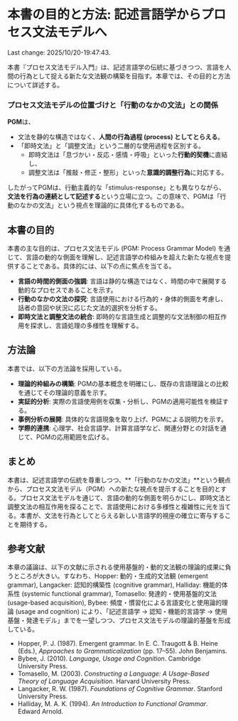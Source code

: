 # 本書の目的と方法: 記述言語学からプロセス文法モデルへ

Last change: 2025/10/20-19:47:43.

本書『プロセス文法モデル入門』は、記述言語学の伝統に基づきつつ、言語を人間の行為として捉える新たな文法観の構築を目指す。本章では、その目的と方法について詳述する。

### プロセス文法モデルの位置づけと「行動のなかの文法」との関係

**PGM**は、

- 文法を静的な構造ではなく、**人間の行為過程 (process) としてとらえる**。
- 「即時文法」と「調整文法」という二層的な使用過程を区別する。
  - 即時文法は「息づかい・反応・感情・呼吸」といった**行動的契機**に直結し、
  - 調整文法は「推敲・修正・整形」といった**意識的調整行為**に対応する。

したがってPGMは、行動主義的な「stimulus-response」とも異なりながら、
**文法を行為の連続として記述する**という立場に立つ。この意味で、PGMは「行動のなかの文法」という視点を理論的に具体化するものである。

## 本書の目的

本書の主な目的は、プロセス文法モデル (PGM: Process Grammar
Model) を通じて、言語の動的な側面を理解し、記述言語学の枠組みを超えた新たな視点を提供することである。具体的には、以下の点に焦点を当てる。

- **言語の時間的側面の強調**: 言語は静的な構造ではなく、時間の中で展開する動的なプロセスであることを示す。
- **行動のなかの文法の探究**: 言語使用における行為的・身体的側面を考慮し、話者の意図や状況に応じた文法的選択を分析する。
- **即時文法と調整文法の統合**: 即時的な言語生成と調整的な文法制御の相互作用を探求し、言語処理の多様性を理解する。

## 方法論

本書では、以下の方法論を採用している。

- **理論的枠組みの構築**:
  PGMの基本概念を明確にし、既存の言語理論との比較を通じてその理論的意義を示す。
- **実証的分析**: 実際の言語使用例を収集・分析し、PGMの適用可能性を検証する。
- **事例分析の展開**: 具体的な言語現象を取り上げ、PGMによる説明力を示す。
- **学際的連携**: 心理学、社会言語学、計算言語学など、関連分野との対話を通じて、PGMの応用範囲を広げる。

## まとめ

本書は、記述言語学の伝統を尊重しつつ、**「行動のなかの文法」**という観点から、プロセス文法モデル（PGM）への新たな視点を提示することを目的とする。プロセス文法モデルを通じて、言語の動的な側面を明らかにし、即時文法と調整文法の相互作用を探ることで、言語使用における多様性と複雑性に光を当てる。本書が、文法を行為としてとらえる新しい言語学的視座の確立に寄与することを期待する。

## 参考文献

本章の議論は、以下の文献に示される使用基盤的・動的文法観の理論的成果に負うところが大きい。すなわち、Hopper: 動的・生成的文法観 (emergent
grammar), Langacker: 認知的構築性 (cognitive grammar),
Halliday: 機能的体系性 (systemic functional grammar),
Tomasello: 発達的・使用基盤的文法 (usage-based acquisition),
Bybee: 頻度・慣習化による言語変化と使用論的理論 (usage and
cognition) により、「記述言語学 → 認知・機能的言語学 → 使用基盤・発達モデル」までを一望しつつ、プロセス文法モデルの理論的基盤を形成している。

- Hopper, P. J. (1987). Emergent grammar. In E. C. Traugott & B. Heine (Eds.),
  _Approaches to Grammaticalization_ (pp. 17–55). John Benjamins.
- Bybee, J. (2010). _Language, Usage and Cognition_. Cambridge University Press.
- Tomasello, M. (2003). _Constructing a Language: A Usage-Based Theory of
  Language Acquisition_. Harvard University Press.
- Langacker, R. W. (1987). _Foundations of Cognitive Grammar_. Stanford
  University Press.
- Halliday, M. A. K. (1994). _An Introduction to Functional Grammar_. Edward
  Arnold.
